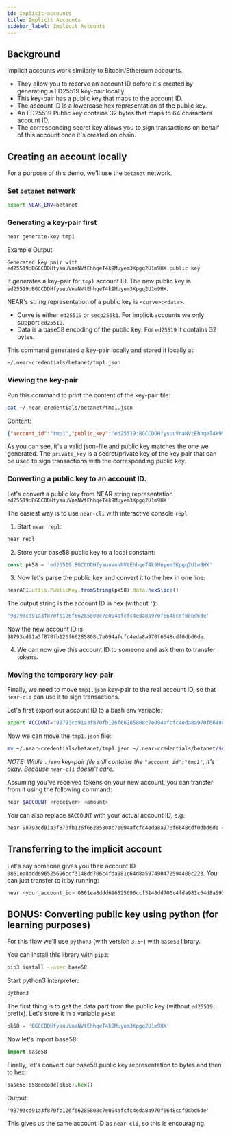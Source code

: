 ```yaml
---
id: implicit-accounts
title: Implicit Accounts
sidebar_label: Implicit Accounts
---
```


## Background

Implicit accounts work similarly to Bitcoin/Ethereum accounts.
 - They allow you to reserve an account ID before it's created by generating a ED25519 key-pair locally.
 - This key-pair has a public key that maps to the account ID.
 - The account ID is a lowercase hex representation of the public key.
 - An ED25519 Public key contains 32 bytes that maps to 64 characters account ID.
 - The corresponding secret key allows you to sign transactions on behalf of this account once it's created on chain.

## Creating an account locally

For a purpose of this demo, we'll use the `betanet` network.

### Set `betanet` network

```bash
export NEAR_ENV=betanet
```

### Generating a key-pair first

```bash
near generate-key tmp1
```

Example Output
```
Generated key pair with ed25519:BGCCDDHfysuuVnaNVtEhhqeT4k9Muyem3Kpgq2U1m9HX public key
```

It generates a key-pair for `tmp1` account ID. The new public key is `ed25519:BGCCDDHfysuuVnaNVtEhhqeT4k9Muyem3Kpgq2U1m9HX`.

NEAR's string representation of a public key is `<curve>:<data>`.
- Curve is either `ed25519` or `secp256k1`. For implicit accounts we only support `ed25519`.
- Data is a base58 encoding of the public key. For `ed25519` it contains 32 bytes.

This command generated a key-pair locally and stored it locally at:
```
~/.near-credentials/betanet/tmp1.json
```

### Viewing the key-pair

Run this command to print the content of the key-pair file:
```bash
cat ~/.near-credentials/betanet/tmp1.json
```

Content:
```json
{"account_id":"tmp1","public_key":"ed25519:BGCCDDHfysuuVnaNVtEhhqeT4k9Muyem3Kpgq2U1m9HX","private_key":"ed25519:4qAABW9HfVW4UNQjuQAaAWpB21jqoP58kGqDia18FZDRat6Lg6TLWdAD9FyvAd3PPQLYF4hhx2mZAotJudVjoqfs"}
```

As you can see, it's a valid json-file and public key matches the one we generated.
The `private_key` is a secret/private key of the key pair that can be used to sign transactions with the corresponding public key.

### Converting a public key to an account ID.

Let's convert a public key from NEAR string representation `ed25519:BGCCDDHfysuuVnaNVtEhhqeT4k9Muyem3Kpgq2U1m9HX`

The easiest way is to use `near-cli` with interactive console `repl`

1) Start `near repl`:
```bash
near repl
```

2) Store your base58 public key to a local constant:
```javascript
const pk58 = 'ed25519:BGCCDDHfysuuVnaNVtEhhqeT4k9Muyem3Kpgq2U1m9HX'
```

3) Now let's parse the public key and convert it to the hex in one line:
```javascript
nearAPI.utils.PublicKey.fromString(pk58).data.hexSlice()
```

The output string is the account ID in hex (without `'`):
```javascript
'98793cd91a3f870fb126f66285808c7e094afcfc4eda8a970f6648cdf0dbd6de'
```

Now the new account ID is `98793cd91a3f870fb126f66285808c7e094afcfc4eda8a970f6648cdf0dbd6de`.

4) We can now give this account ID to someone and ask them to transfer tokens.

### Moving the temporary key-pair

Finally, we need to move `tmp1.json` key-pair to the real account ID, so that `near-cli` can use it to sign transactions.

Let's first export our account ID to a bash env variable:
```bash
export ACCOUNT="98793cd91a3f870fb126f66285808c7e094afcfc4eda8a970f6648cdf0dbd6de"
```

Now we can move the `tmp1.json` file:
```bash
mv ~/.near-credentials/betanet/tmp1.json ~/.near-credentials/betanet/$ACCOUNT.json
```

*NOTE: While `.json` key-pair file still contains the `"account_id":"tmp1"`, it's okay. Because `near-cli` doesn't care.*

Assuming you've received tokens on your new account, you can transfer from it using the following command:
```bash
near $ACCOUNT <receiver> <amount>
```

You can also replace `$ACCOUNT` with your actual account ID, e.g.
```bash
near 98793cd91a3f870fb126f66285808c7e094afcfc4eda8a970f6648cdf0dbd6de <receiver> <amount>
```

## Transferring to the implicit account

Let's say someone gives you their account ID `0861ea8ddd696525696ccf3148dd706c4fda981c64d8a597490472594400c223`. You can just transfer to it by running:
```bash
near <your_account_id> 0861ea8ddd696525696ccf3148dd706c4fda981c64d8a597490472594400c223 <amount>
```

## BONUS: Converting public key using python (for learning purposes)

For this flow we'll use `python3` (with version `3.5+`) with `base58` library.

You can install this library with `pip3`:
```bash
pip3 install --user base58
```

Start python3 interpreter:
```bash
python3
```

The first thing is to get the data part from the public key (without `ed25519:` prefix). Let's store it in a variable `pk58`:
```python
pk58 = 'BGCCDDHfysuuVnaNVtEhhqeT4k9Muyem3Kpgq2U1m9HX'
```

Now let's import base58:
```python
import base58
```

Finally, let's convert our base58 public key representation to bytes and then to hex:
```python
base58.b58decode(pk58).hex()
```

Output:
```
'98793cd91a3f870fb126f66285808c7e094afcfc4eda8a970f6648cdf0dbd6de'
```

This gives us the same account ID as `near-cli`, so this is encouraging.
